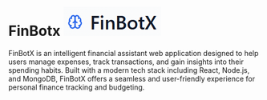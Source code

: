 # FinBotx   ![Screenshot](./Screenshot.png)
FinBotX is an intelligent financial assistant web application designed to help users manage expenses, track transactions, and gain insights into their spending habits. Built with a modern tech stack including React, Node.js, and MongoDB, FinBotX offers a seamless and user-friendly experience for personal finance tracking and budgeting.


